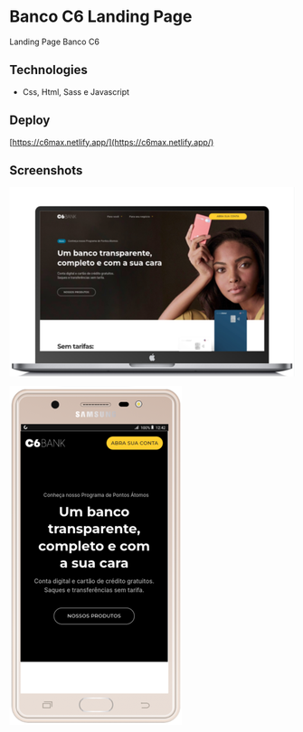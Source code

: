 # Banco C6 Landing Page

Landing Page Banco C6


## Technologies

- Css, Html, Sass e Javascript


## Deploy

[https://c6max.netlify.app/](https://c6max.netlify.app/)


## Screenshots

![](https://raw.githubusercontent.com/maxassis/C6/master/images/screen2.png?token=GHSAT0AAAAAAB42RDDNAPCX6YFPE66MNLPYZC4EJVA)



![](https://raw.githubusercontent.com/maxassis/C6/master/images/screen1.png?token=GHSAT0AAAAAAB42RDDN3VSEZUEUSLPYPGLKZC4EJDQ)